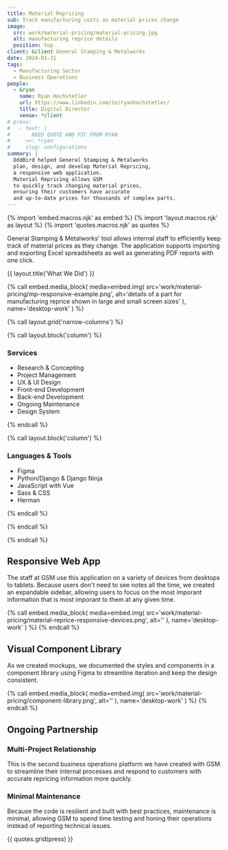 ```yaml
---
title: Material Repricing
sub: Track manufacturing costs as material prices change
image:
  src: work/material-pricing/material-pricing.jpg
  alt: manufacturing reprice details
  position: top
client: &client General Stamping & Metalworks
date: 2024-01-31
tags:
  - Manufacturing Sector
  - Business Operations
people:
  - &ryan
    name: Ryan Hochstetler
    url: https://www.linkedin.com/in/ryanhochstetler/
    title: Digital Director
    venue: *client
# press:
#   - text: |
#       NEED QUOTE AND PIC FROM RYAN
#     <<: *ryan
#     slug: configurations
summary: |
  OddBird helped General Stamping & Metalworks
  plan, design, and develop Material Repricing,
  a responsive web application.
  Material Repricing allows GSM
  to quickly track changing material prices,
  ensuring their customers have accurate
  and up-to-date prices for thousands of complex parts.
---
```


{% import 'embed.macros.njk' as embed %}
{% import 'layout.macros.njk' as layout %}
{% import 'quotes.macros.njk' as quotes %}

General Stamping & Metalworks' tool
allows internal staff to efficiently keep track
of material prices as they change.
The application supports importing and exporting
Excel spreadsheets as well as generating
PDF reports with one click.

{{ layout.title('What We Did') }}

{% call embed.media_block(
  media=embed.img(
    src='work/material-pricing/mp-responsive-example.png',
    alt='details of a part for manufacturing reprice shown in large and small screen sizes'
  ),
  name='desktop-work'
) %}

{% call layout.grid('narrow-columns') %}

{% call layout.block('column') %}

### Services

- Research & Concepting
- Project Management
- UX & UI Design
- Front-end Development
- Back-end Development
- Ongoing Maintenance
- Design System

{% endcall %}

{% call layout.block('column') %}

### Languages & Tools

- Figma
- Python/Django & Django Ninja
- JavaScript with Vue
- Sass & CSS
- Herman

{% endcall %}

{% endcall %}

{% endcall %}

## Responsive Web App

The staff at GSM
use this application
on a variety of devices
from desktops to tablets.
Because users don't need
to see notes all the time,
we created an expandable sidebar,
allowing users to focus
on the most imporant information
that is most imporant to them
at any given time.

{% call embed.media_block(
  media=embed.img(
    src='work/material-pricing/material-reprice-responsive-devices.png',
    alt=''
  ),
  name='desktop-work'
) %}
{% endcall %}

## Visual Component Library

As we created mockups,
we documented the styles and components
in a component library
using Figma
to streamline iteration
and keep the design consistent.

{% call embed.media_block(
  media=embed.img(
    src='work/material-pricing/component-library.png',
    alt=''
  ),
  name='desktop-work'
) %}
{% endcall %}

## Ongoing Partnership

### Multi-Project Relationship

This is the second
business operations platform
we have created with GSM
to streamline their
internal processes
and respond to customers
with accurate repricing information
more quickly.

### Minimal Maintenance

Because the code is resilient
and built with best practices,
maintenance is minimal,
allowing GSM to spend time
testing and honing their operations
instead of reporting technical issues.

{{ quotes.grid(press) }}
